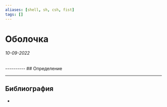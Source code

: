 ```yaml
---
aliases: [shell, sh, csh, fist]
tags: []
---
```

# Оболочка
<h6>10-09-2022</h6>
----------
## Определение


---
## Библиография
- 
